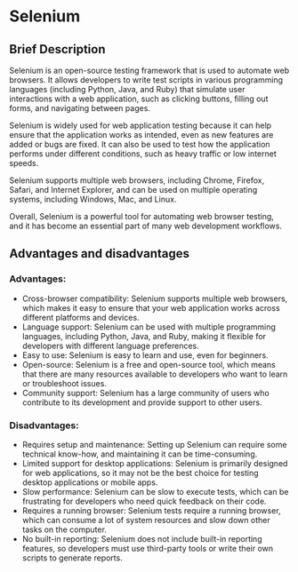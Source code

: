 # Selenium

## Brief Description

Selenium is an open-source testing framework that is used to automate web browsers. It allows developers to write test scripts in various programming languages (including Python, Java, and Ruby) that simulate user interactions with a web application, such as clicking buttons, filling out forms, and navigating between pages.

Selenium is widely used for web application testing because it can help ensure that the application works as intended, even as new features are added or bugs are fixed. It can also be used to test how the application performs under different conditions, such as heavy traffic or low internet speeds.

Selenium supports multiple web browsers, including Chrome, Firefox, Safari, and Internet Explorer, and can be used on multiple operating systems, including Windows, Mac, and Linux.

Overall, Selenium is a powerful tool for automating web browser testing, and it has become an essential part of many web development workflows.

## Advantages and disadvantages

### Advantages:

- Cross-browser compatibility: Selenium supports multiple web browsers, which makes it easy to ensure that your web application works across different platforms and devices.
- Language support: Selenium can be used with multiple programming languages, including Python, Java, and Ruby, making it flexible for developers with different language preferences.
- Easy to use: Selenium is easy to learn and use, even for beginners.
- Open-source: Selenium is a free and open-source tool, which means that there are many resources available to developers who want to learn or troubleshoot issues.
- Community support: Selenium has a large community of users who contribute to its development and provide support to other users.
### Disadvantages:

- Requires setup and maintenance: Setting up Selenium can require some technical know-how, and maintaining it can be time-consuming.
- Limited support for desktop applications: Selenium is primarily designed for web applications, so it may not be the best choice for testing desktop applications or mobile apps.
- Slow performance: Selenium can be slow to execute tests, which can be frustrating for developers who need quick feedback on their code.
- Requires a running browser: Selenium tests require a running browser, which can consume a lot of system resources and slow down other tasks on the computer.
- No built-in reporting: Selenium does not include built-in reporting features, so developers must use third-party tools or write their own scripts to generate reports.


